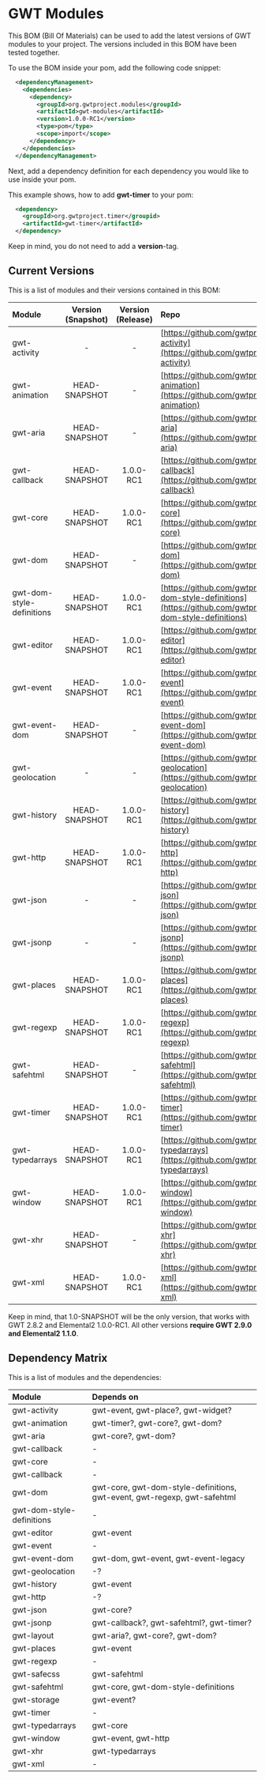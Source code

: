 # GWT Modules
This BOM (Bill Of Materials) can be used to add the latest versions of GWT modules to your project. The versions included in this BOM have been tested together.

To use the BOM inside your pom, add the following code snippet:
```xml
  <dependencyManagement>
    <dependencies>
      <dependency>
        <groupId>org.gwtproject.modules</groupId>
        <artifactId>gwt-modules</artifactId>
        <version>1.0.0-RC1</version>
        <type>pom</type>
        <scope>import</scope>
      </dependency>
    </dependencies>
  </dependencyManagement>
```
Next, add a dependency definition for each dependency you would like to use inside your pom.

This example shows, how to add **gwt-timer** to your pom:
```xml
  <dependency>
    <groupId>org.gwtproject.timer</groupid>
    <artifactId>gwt-timer</artifactId>
  </dependency>
```
Keep in mind, you do not need to add a **version**-tag.

## Current Versions

This is a list of modules and their versions contained in this BOM:

| Module                    | Version (Snapshot) | Version (Release) | Repo                                                                                                               |
|:--------------------------|:------------------:|:-----------------:|:-------------------------------------------------------------------------------------------------------------------|
| gwt-activity              |         -          |         -         | [https://github.com/gwtproject/gwt-activity](https://github.com/gwtproject/gwt-activity)                           |
| gwt-animation             |   HEAD-SNAPSHOT    |         -         | [https://github.com/gwtproject/gwt-animation](https://github.com/gwtproject/gwt-animation)                         |
| gwt-aria                  |   HEAD-SNAPSHOT    |         -         | [https://github.com/gwtproject/gwt-aria](https://github.com/gwtproject/gwt-aria)                                   |
| gwt-callback              |   HEAD-SNAPSHOT    |     1.0.0-RC1     | [https://github.com/gwtproject/gwt-callback](https://github.com/gwtproject/gwt-callback)                           |
| gwt-core                  |   HEAD-SNAPSHOT    |     1.0.0-RC1     | [https://github.com/gwtproject/gwt-core](https://github.com/gwtproject/gwt-core)                                   |
| gwt-dom                   |   HEAD-SNAPSHOT    |         -         | [https://github.com/gwtproject/gwt-dom](https://github.com/gwtproject/gwt-dom)                                     |
| gwt-dom-style-definitions |   HEAD-SNAPSHOT    |     1.0.0-RC1     | [https://github.com/gwtproject/gwt-dom-style-definitions](https://github.com/gwtproject/gwt-dom-style-definitions) |
| gwt-editor                |   HEAD-SNAPSHOT    |     1.0.0-RC1     | [https://github.com/gwtproject/gwt-editor](https://github.com/gwtproject/gwt-editor)                               |
| gwt-event                 |   HEAD-SNAPSHOT    |     1.0.0-RC1     | [https://github.com/gwtproject/gwt-event](https://github.com/gwtproject/gwt-event)                                 |
| gwt-event-dom             |   HEAD-SNAPSHOT    |         -         | [https://github.com/gwtproject/gwt-event-dom](https://github.com/gwtproject/gwt-event-dom)                         |
| gwt-geolocation           |         -          |         -         | [https://github.com/gwtproject/gwt-geolocation](https://github.com/gwtproject/gwt-geolocation)                     |
| gwt-history               |   HEAD-SNAPSHOT    |     1.0.0-RC1     | [https://github.com/gwtproject/gwt-history](https://github.com/gwtproject/gwt-history)                             |
| gwt-http                  |   HEAD-SNAPSHOT    |     1.0.0-RC1     | [https://github.com/gwtproject/gwt-http](https://github.com/gwtproject/gwt-http)                                   |
| gwt-json                  |         -          |         -         | [https://github.com/gwtproject/gwt-json](https://github.com/gwtproject/gwt-json)                                   |
| gwt-jsonp                 |         -          |         -         | [https://github.com/gwtproject/gwt-jsonp](https://github.com/gwtproject/gwt-jsonp)                                 |
| gwt-places                |   HEAD-SNAPSHOT    |     1.0.0-RC1     | [https://github.com/gwtproject/gwt-places](https://github.com/gwtproject/gwt-places)                               |
| gwt-regexp                |   HEAD-SNAPSHOT    |     1.0.0-RC1     | [https://github.com/gwtproject/gwt-regexp](https://github.com/gwtproject/gwt-regexp)                               |
| gwt-safehtml              |   HEAD-SNAPSHOT    |         -         | [https://github.com/gwtproject/gwt-safehtml](https://github.com/gwtproject/gwt-safehtml)                           |
| gwt-timer                 |   HEAD-SNAPSHOT    |     1.0.0-RC1     | [https://github.com/gwtproject/gwt-timer](https://github.com/gwtproject/gwt-timer)                                 |
| gwt-typedarrays           |   HEAD-SNAPSHOT    |     1.0.0-RC1     | [https://github.com/gwtproject/gwt-typedarrays](https://github.com/gwtproject/gwt-typedarrays)                     |
| gwt-window                |   HEAD-SNAPSHOT    |     1.0.0-RC1     | [https://github.com/gwtproject/gwt-window](https://github.com/gwtproject/gwt-window)                               |
| gwt-xhr                   |   HEAD-SNAPSHOT    |         -         | [https://github.com/gwtproject/gwt-xhr](https://github.com/gwtproject/gwt-xhr)                                     |
| gwt-xml                   |   HEAD-SNAPSHOT    |     1.0.0-RC1     | [https://github.com/gwtproject/gwt-xml](https://github.com/gwtproject/gwt-xml)                                     |

Keep in mind, that 1.0-SNAPSHOT will be the only version, that works with GWT 2.8.2 and Elemental2 1.0.0-RC1. All other versions **require GWT 2.9.0 and Elemental2 1.1.0**.

## Dependency Matrix

This is a list of modules and the dependencies:

| Module                    | Depends on                                                               |
|:--------------------------|:-------------------------------------------------------------------------|
| gwt-activity              | gwt-event, gwt-place?, gwt-widget?                                       |
| gwt-animation             | gwt-timer?, gwt-core?, gwt-dom?                                          |
| gwt-aria                  | gwt-core?, gwt-dom?                                                      |
| gwt-callback              | -                                                                        |
| gwt-core                  | -                                                                        |
| gwt-callback              | -                                                                        |
| gwt-dom                   | gwt-core, gwt-dom-style-definitions, gwt-event, gwt-regexp, gwt-safehtml |
| gwt-dom-style-definitions | -                                                                        |
| gwt-editor                | gwt-event                                                                |
| gwt-event                 | -                                                                        |
| gwt-event-dom             | gwt-dom, gwt-event, gwt-event-legacy                                     |
| gwt-geolocation           | -?                                                                       |
| gwt-history               | gwt-event                                                                |
| gwt-http                  | -?                                                                       |
| gwt-json                  | gwt-core?                                                                |
| gwt-jsonp                 | gwt-callback?, gwt-safehtml?, gwt-timer?                                 |
| gwt-layout                | gwt-aria?, gwt-core?, gwt-dom?                                           |
| gwt-places                | gwt-event                                                                |
| gwt-regexp                | -                                                                        |
| gwt-safecss               | gwt-safehtml                                                             |
| gwt-safehtml              | gwt-core, gwt-dom-style-definitions                                      |
| gwt-storage               | gwt-event?                                                               |
| gwt-timer                 | -                                                                        |
| gwt-typedarrays           | gwt-core                                                                 |
| gwt-window                | gwt-event, gwt-http                                                      |
| gwt-xhr                   | gwt-typedarrays                                                          |
| gwt-xml                   | -                                                                        |




